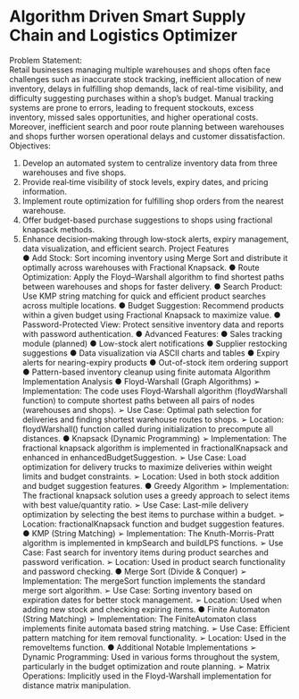 # Algorithm Driven Smart Supply Chain and Logistics Optimizer
Problem Statement:  
Retail businesses managing multiple warehouses and shops often face challenges such as 
inaccurate stock tracking, inefficient allocation of new inventory, delays in fulfilling shop 
demands, lack of real-time visibility, and difficulty suggesting purchases within a shop’s 
budget. Manual tracking systems are prone to errors, leading to frequent stockouts, excess 
inventory, missed sales opportunities, and higher operational costs. Moreover, inefficient 
search and poor route planning between warehouses and shops further worsen operational 
delays and customer dissatisfaction. 
Objectives: 
1. Develop an automated system to centralize inventory data from three warehouses 
and five shops. 
2. Provide real‑time visibility of stock levels, expiry dates, and pricing information. 
3. Implement route optimization for fulfilling shop orders from the nearest warehouse. 
4. Offer budget-based purchase suggestions to shops using fractional knapsack 
methods. 
5. Enhance decision‑making through low‑stock alerts, expiry management, data 
visualization, and efficient search. 
Project Features  
● Add Stock: 
Sort incoming inventory using Merge Sort and distribute it optimally across 
warehouses with Fractional Knapsack. 
● Route Optimization: 
Apply the Floyd–Warshall algorithm to find shortest paths between warehouses and 
shops for faster delivery. 
● Search Product: 
Use KMP string matching for quick and efficient product searches across multiple 
locations. 
● Budget Suggestion: 
Recommend products within a given budget using Fractional Knapsack to maximize 
value. 
● Password-Protected View: 
Protect sensitive inventory data and reports with password authentication. 
● Advanced Features: 
● Sales tracking module (planned) 
● Low-stock alert notifications 
● Supplier restocking suggestions 
● Data visualization via ASCII charts and tables 
● Expiry alerts for nearing-expiry products 
● Out-of-stock item ordering support 
● Pattern-based inventory cleanup using finite automata 
Algorithm Implementation Analysis 
● Floyd-Warshall (Graph Algorithms) 
➢ Implementation: The code uses Floyd-Warshall algorithm (floydWarshall 
function) to compute shortest paths between all pairs of nodes (warehouses and 
shops). 
➢ Use Case: Optimal path selection for deliveries and finding shortest warehouse 
routes to shops. 
➢ Location: floydWarshall() function called during initialization to precompute all 
distances. 
● Knapsack (Dynamic Programming) 
➢ Implementation: The fractional knapsack algorithm is implemented in 
fractionalKnapsack and enhanced in enhancedBudgetSuggestion. 
➢ Use Case: Load optimization for delivery trucks to maximize deliveries within 
weight limits and budget constraints. 
➢ Location: Used in both stock addition and budget suggestion features. 
● Greedy Algorithm 
➢ Implementation: The fractional knapsack solution uses a greedy approach to select 
items with best value/quantity ratio. 
➢ Use Case: Last-mile delivery optimization by selecting the best items to purchase 
within a budget. 
➢ Location: fractionalKnapsack function and budget suggestion features. 
● KMP (String Matching) 
➢ Implementation: The Knuth-Morris-Pratt algorithm is implemented in kmpSearch and 
buildLPS functions. 
➢ Use Case: Fast search for inventory items during product searches and password 
verification. 
➢ Location: Used in product search functionality and password checking. 
● Merge Sort (Divide & Conquer) 
➢ Implementation: The mergeSort function implements the standard merge sort 
algorithm. 
➢ Use Case: Sorting inventory based on expiration dates for better stock management. 
➢ Location: Used when adding new stock and checking expiring items. 
● Finite Automaton (String Matching) 
➢ Implementation: The FiniteAutomaton class implements finite automata based string 
matching. 
➢ Use Case: Efficient pattern matching for item removal functionality. 
➢ Location: Used in the removeItems function. 
● Additional Notable Implementations 
➢ Dynamic Programming: Used in various forms throughout the system, particularly in 
the budget optimization and route planning. 
➢ Matrix Operations: Implicitly used in the Floyd-Warshall implementation for distance 
matrix manipulation.
